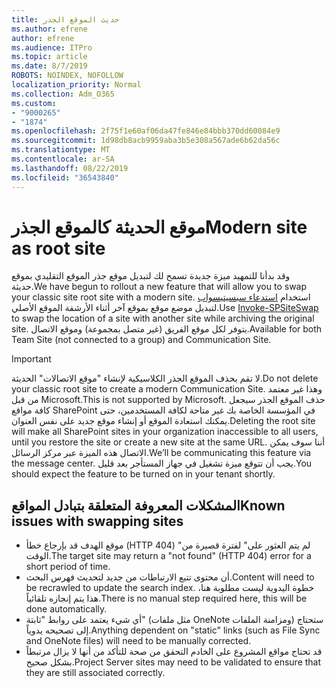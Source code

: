 ```yaml
---
title: حديث الموقع الجذر
ms.author: efrene
author: efrene
ms.audience: ITPro
ms.topic: article
ms.date: 8/7/2019
ROBOTS: NOINDEX, NOFOLLOW
localization_priority: Normal
ms.collection: Adm_O365
ms.custom:
- "9000265"
- "1874"
ms.openlocfilehash: 2f75f1e60af06da47fe846e84bbb370dd60084e9
ms.sourcegitcommit: 1d98db8acb9959aba3b5e308a567ade6b62da56c
ms.translationtype: MT
ms.contentlocale: ar-SA
ms.lasthandoff: 08/22/2019
ms.locfileid: "36543840"
---
```

# <a name="modern-site-as-root-site"></a><span data-ttu-id="41a2b-102">موقع الحديثة كالموقع الجذر</span><span class="sxs-lookup"><span data-stu-id="41a2b-102">Modern site as root site</span></span>

<span data-ttu-id="41a2b-103">وقد بدأنا للتمهيد ميزة جديدة تسمح لك لتبديل موقع جذر الموقع التقليدي بموقع حديثة.</span><span class="sxs-lookup"><span data-stu-id="41a2b-103">We have begun to rollout a new feature that will allow you to swap your classic site root site with a modern site.</span></span> <span data-ttu-id="41a2b-104">استخدام [استدعاء سبسيتيسواب](https://docs.microsoft.com/powershell/module/sharepoint-online/invoke-spositeswap?view=sharepoint-ps) لتبديل موضع موقع بموقع آخر أثناء الأرشفة الموقع الأصلي.</span><span class="sxs-lookup"><span data-stu-id="41a2b-104">Use [Invoke-SPSiteSwap](https://docs.microsoft.com/powershell/module/sharepoint-online/invoke-spositeswap?view=sharepoint-ps) to swap the location of a site with another site while archiving the original site.</span></span> <span data-ttu-id="41a2b-105">يتوفر لكل موقع الفريق (غير متصل بمجموعة) وموقع الاتصال.</span><span class="sxs-lookup"><span data-stu-id="41a2b-105">Available for both Team Site (not connected to a group) and Communication Site.</span></span> 

>[!Important]
> <span data-ttu-id="41a2b-106">لا تقم بحذف الموقع الجذر الكلاسيكية لإنشاء "موقع الاتصالات" الحديثة.</span><span class="sxs-lookup"><span data-stu-id="41a2b-106">Do not delete your classic root site to create a modern Communication Site.</span></span> <span data-ttu-id="41a2b-107">وهذا غير معتمد من قبل Microsoft.</span><span class="sxs-lookup"><span data-stu-id="41a2b-107">This is not supported by Microsoft.</span></span> <span data-ttu-id="41a2b-108">حذف الموقع الجذر سيجعل كافة مواقع SharePoint في المؤسسة الخاصة بك غير متاحة لكافة المستخدمين، حتى يمكنك استعادة الموقع أو إنشاء موقع جديد على نفس العنوان.</span><span class="sxs-lookup"><span data-stu-id="41a2b-108">Deleting the root site will make all SharePoint sites in your organization inaccessible to all users, until you restore the site or create a new site at the same URL.</span></span> <span data-ttu-id="41a2b-109">أننا سوف يمكن الاتصال هذه الميزة عبر مركز الرسائل.</span><span class="sxs-lookup"><span data-stu-id="41a2b-109">We’ll be communicating this feature via the message center.</span></span> <span data-ttu-id="41a2b-110">يجب أن تتوقع ميزة تشغيل في جهاز المستأجر بعد قليل.</span><span class="sxs-lookup"><span data-stu-id="41a2b-110">You should expect the feature to be turned on in your tenant shortly.</span></span>

## <a name="known-issues-with-swapping-sites"></a><span data-ttu-id="41a2b-111">المشكلات المعروفة المتعلقة بتبادل المواقع</span><span class="sxs-lookup"><span data-stu-id="41a2b-111">Known issues with swapping sites</span></span>
- <span data-ttu-id="41a2b-112">موقع الهدف قد بإرجاع خطأ (HTTP 404) "لم يتم العثور على" لفترة قصيرة من الوقت.</span><span class="sxs-lookup"><span data-stu-id="41a2b-112">The target site may return a "not found" (HTTP 404) error for a short period of time.</span></span>
- <span data-ttu-id="41a2b-113">أن محتوى تتبع الارتباطات من جديد لتحديث فهرس البحث.</span><span class="sxs-lookup"><span data-stu-id="41a2b-113">Content will need to be recrawled to update the search index.</span></span> <span data-ttu-id="41a2b-114">خطوة اليدوية ليست مطلوبة هنا، هذا يتم إنجازه تلقائياً.</span><span class="sxs-lookup"><span data-stu-id="41a2b-114">There is no manual step required here, this will be done automatically.</span></span>
- <span data-ttu-id="41a2b-115">أي شيء يعتمد على روابط "ثابتة" (مثل ملفات OneNote ومزامنة الملفات) ستحتاج إلى تصحيحه يدوياً.</span><span class="sxs-lookup"><span data-stu-id="41a2b-115">Anything dependent on "static" links (such as File Sync and OneNote files) will need to be manually corrected.</span></span>
- <span data-ttu-id="41a2b-116">قد تحتاج مواقع المشروع على الخادم التحقق من صحة للتأكد من أنها لا يزال مرتبطاً بشكل صحيح.</span><span class="sxs-lookup"><span data-stu-id="41a2b-116">Project Server sites may need to be validated to ensure that they are still associated correctly.</span></span> 

